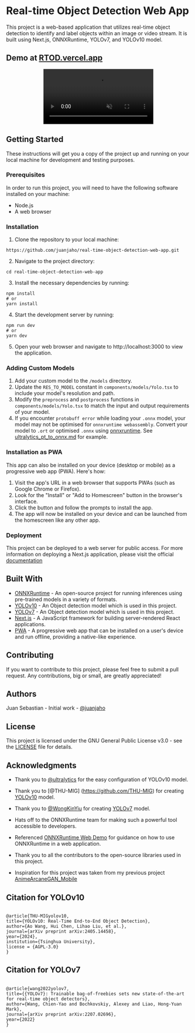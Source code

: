 # Real-time Object Detection Web App

This project is a web-based application that utilizes real-time object detection to identify and label objects within an image or video stream. It is built using Next.js, ONNXRuntime, YOLOv7, and YOLOv10 model.

## Demo at [RTOD.vercel.app](https://real-time-object-detection-web-app1.vercel.app/)

<div align="center" >
  <video autoplay loop muted
  src="https://user-images.githubusercontent.com/44163987/211734752-e354b590-0f55-465a-b783-504ed55d3ed3.mp4" alt="demo.mp4" >
  </video>
</div>

## Getting Started

These instructions will get you a copy of the project up and running on your local machine for development and testing purposes.

### Prerequisites

In order to run this project, you will need to have the following software installed on your machine:

- Node.js
- A web browser

### Installation

1. Clone the repository to your local machine:

```
https://github.com/juanjaho/real-time-object-detection-web-app.git
```

2. Navigate to the project directory:

```
cd real-time-object-detection-web-app
```

3. Install the necessary dependencies by running:

```
npm install
# or
yarn install
```

4. Start the development server by running:

```
npm run dev
# or
yarn dev
```

5. Open your web browser and navigate to http://localhost:3000 to view the application.

### Adding Custom Models

1. Add your custom model to the `/models` directory.
2. Update the `RES_TO_MODEL` constant in `components/models/Yolo.tsx` to include your model's resolution and path.
3. Modify the `preprocess` and `postprocess` functions in `components/models/Yolo.tsx` to match the input and output requirements of your model.
4. If you encounter `protobuff error` while loading your `.onnx` model, your model may not be optimised for `onnxruntime webassembly`. Convert your model to `.ort` or optimised `.onnx` using [onnxruntime](https://onnxruntime.ai/docs/performance/model-optimizations/ort-format-models.html). See [ultralytics_pt_to_onnx.md](./ultralytics_pt_to_onnx.md) for example.

### Installation as PWA

This app can also be installed on your device (desktop or mobile) as a progressive web app (PWA). Here's how:

1. Visit the app's URL in a web browser that supports PWAs (such as Google Chrome or Firefox).
2. Look for the "Install" or "Add to Homescreen" button in the browser's interface.
3. Click the button and follow the prompts to install the app.
4. The app will now be installed on your device and can be launched from the homescreen like any other app.

### Deployment

This project can be deployed to a web server for public access. For more information on deploying a Next.js application, please visit the official [documentation](https://nextjs.org/docs/deployment/)

## Built With

- [ONNXRuntime](https://onnxruntime.ai/) - An open-source project for running inferences using pre-trained models in a variety of formats.
- [YOLOv10](https://github.com/THU-MIG/yolov10) - An Object detection model which is used in this project.
- [YOLOv7](https://github.com/WongKinYiu/yolov7) - An Object detection model which is used in this project.
- [Next.js](https://nextjs.org/) - A JavaScript framework for building server-rendered React applications.
- [PWA](https://developer.mozilla.org/en-US/docs/Web/Progressive_web_apps) - A progressive web app that can be installed on a user's device and run offline, providing a native-like experience.

## Contributing

If you want to contribute to this project, please feel free to submit a pull request. Any contributions, big or small, are greatly appreciated!

## Authors

Juan Sebastian - Initial work - [@juanjaho](https://github.com/juanjaho)

## License

This project is licensed under the GNU General Public License v3.0 - see the [LICENSE](LICENSE.md) file for details.

## Acknowledgments

- Thank you to [@ultralytics](https://github.com/ultralytics) for the easy configuration of YOLOv10 model.

- Thank you to [@THU-MIG] (https://github.com/THU-MIG) for creating [YOLOv10](https://github.com/THU-MIG/yolov10) model.

- Thank you to [@WongKinYiu](https://github.com/WongKinYiu) for creating [YOLOv7](https://github.com/WongKinYiu/yolov7) model.

- Hats off to the ONNXRuntime team for making such a powerful tool accessible to developers.

- Referenced [ONNXRuntime Web Demo](https://github.com/microsoft/onnxruntime-web-demo) for guidance on how to use ONNXRuntime in a web application.

- Thank you to all the contributors to the open-source libraries used in this project.

- Inspiration for this project was taken from my previous project [AnimeArcaneGAN_Mobile](https://github.com/juanjaho/AnimeArcaneGAN_Mobile)

## Citation for YOLOv10

```

@article{THU-MIGyolov10,
title={YOLOv10: Real-Time End-to-End Object Detection},
author={Ao Wang, Hui Chen, Lihao Liu, et al.},
journal={arXiv preprint arXiv:2405.14458},
year={2024},
institution={Tsinghua University},
license = {AGPL-3.0}
}

```

## Citation for YOLOv7

```

@article{wang2022yolov7,
title={{YOLOv7}: Trainable bag-of-freebies sets new state-of-the-art for real-time object detectors},
author={Wang, Chien-Yao and Bochkovskiy, Alexey and Liao, Hong-Yuan Mark},
journal={arXiv preprint arXiv:2207.02696},
year={2022}
}

```
